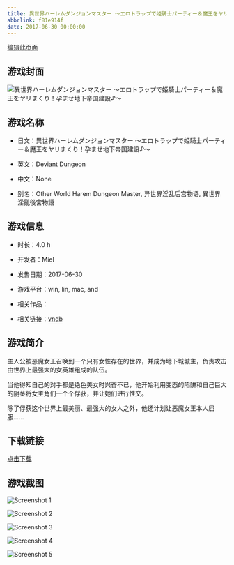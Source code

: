 ```yaml
---
title: 異世界ハーレムダンジョンマスター ～エロトラップで姫騎士パーティー＆魔王をヤリまくり！孕ませ地下帝国建設♪～
abbrlink: f81e914f
date: 2017-06-30 00:00:00
---
```

[编辑此页面](https://github.com/ACG-3/ADV3-source/blob/main/source/_posts/games/%E7%95%B0%E4%B8%96%E7%95%8C%E3%83%8F%E3%83%BC%E3%83%AC%E3%83%A0%E3%83%80%E3%83%B3%E3%82%B8%E3%83%A7%E3%83%B3%E3%83%9E%E3%82%B9%E3%82%BF%E3%83%BC%20%EF%BD%9E%E3%82%A8%E3%83%AD%E3%83%88%E3%83%A9%E3%83%83%E3%83%97%E3%81%A7%E5%A7%AB%E9%A8%8E%E5%A3%AB%E3%83%91%E3%83%BC%E3%83%86%E3%82%A3%E3%83%BC%EF%BC%86%E9%AD%94%E7%8E%8B%E3%82%92%E3%83%A4%E3%83%AA%E3%81%BE%E3%81%8F%E3%82%8A%EF%BC%81%E5%AD%95%E3%81%BE%E3%81%9B%E5%9C%B0%E4%B8%8B%E5%B8%9D%E5%9B%BD%E5%BB%BA%E8%A8%AD%E2%99%AA%EF%BD%9E.md)

## 游戏封面

![異世界ハーレムダンジョンマスター ～エロトラップで姫騎士パーティー＆魔王をヤリまくり！孕ませ地下帝国建設♪～](https%3A//pan.timero.xyz/onedrive/img_lib_001/%E7%95%B0%E4%B8%96%E7%95%8C%E3%83%8F%E3%83%BC%E3%83%AC%E3%83%A0%E3%83%80%E3%83%B3%E3%82%B8%E3%83%A7%E3%83%B3%E3%83%9E%E3%82%B9%E3%82%BF%E3%83%BC%20%EF%BD%9E%E3%82%A8%E3%83%AD%E3%83%88%E3%83%A9%E3%83%83%E3%83%97%E3%81%A7%E5%A7%AB%E9%A8%8E%E5%A3%AB%E3%83%91%E3%83%BC%E3%83%86%E3%82%A3%E3%83%BC%EF%BC%86%E9%AD%94%E7%8E%8B%E3%82%92%E3%83%A4%E3%83%AA%E3%81%BE%E3%81%8F%E3%82%8A%EF%BC%81%E5%AD%95%E3%81%BE%E3%81%9B%E5%9C%B0%E4%B8%8B%E5%B8%9D%E5%9B%BD%E5%BB%BA%E8%A8%AD%E2%99%AA%EF%BD%9E_cover.avif)


## 游戏名称

- 日文：異世界ハーレムダンジョンマスター ～エロトラップで姫騎士パーティー＆魔王をヤリまくり！孕ませ地下帝国建設♪～
- 英文：Deviant Dungeon
- 中文：None

- 别名：Other World Harem Dungeon Master, 异世界淫乱后宫物语, 異世界淫亂後宮物語


## 游戏信息

- 时长：4.0 h
- 开发者：Miel
- 发售日期：2017-06-30
- 游戏平台：win, lin, mac, and
- 相关作品：

- 相关链接：[vndb](https://vndb.org/v21355)


## 游戏简介

主人公被恶魔女王召唤到一个只有女性存在的世界，并成为地下城城主，负责攻击由世界上最强大的女英雄组成的队伍。

当他得知自己的对手都是绝色美女时兴奋不已，他开始利用变态的陷阱和自己巨大的阴茎将女主角们一个个俘获，并让她们进行性交。

除了俘获这个世界上最美丽、最强大的女人之外，他还计划让恶魔女王本人屈服......




## 下载链接

[点击下载](https://pan.timero.xyz/onedrive/adv_lib_001/%E7%95%B0%E4%B8%96%E7%95%8C%E3%83%8F%E3%83%BC%E3%83%AC%E3%83%A0%E3%83%80%E3%83%B3%E3%82%B8%E3%83%A7%E3%83%B3%E3%83%9E%E3%82%B9%E3%82%BF%E3%83%BC%20%EF%BD%9E%E3%82%A8%E3%83%AD%E3%83%88%E3%83%A9%E3%83%83%E3%83%97%E3%81%A7%E5%A7%AB%E9%A8%8E%E5%A3%AB%E3%83%91%E3%83%BC%E3%83%86%E3%82%A3%E3%83%BC%EF%BC%86%E9%AD%94%E7%8E%8B%E3%82%92%E3%83%A4%E3%83%AA%E3%81%BE%E3%81%8F%E3%82%8A%EF%BC%81%E5%AD%95%E3%81%BE%E3%81%9B%E5%9C%B0%E4%B8%8B%E5%B8%9D%E5%9B%BD%E5%BB%BA%E8%A8%AD%E2%99%AA%EF%BD%9E)


## 游戏截图


![Screenshot 1](https%3A//pan.timero.xyz/onedrive/img_lib_001/%E7%95%B0%E4%B8%96%E7%95%8C%E3%83%8F%E3%83%BC%E3%83%AC%E3%83%A0%E3%83%80%E3%83%B3%E3%82%B8%E3%83%A7%E3%83%B3%E3%83%9E%E3%82%B9%E3%82%BF%E3%83%BC%20%EF%BD%9E%E3%82%A8%E3%83%AD%E3%83%88%E3%83%A9%E3%83%83%E3%83%97%E3%81%A7%E5%A7%AB%E9%A8%8E%E5%A3%AB%E3%83%91%E3%83%BC%E3%83%86%E3%82%A3%E3%83%BC%EF%BC%86%E9%AD%94%E7%8E%8B%E3%82%92%E3%83%A4%E3%83%AA%E3%81%BE%E3%81%8F%E3%82%8A%EF%BC%81%E5%AD%95%E3%81%BE%E3%81%9B%E5%9C%B0%E4%B8%8B%E5%B8%9D%E5%9B%BD%E5%BB%BA%E8%A8%AD%E2%99%AA%EF%BD%9E_Screenshot_1.avif)

![Screenshot 2](https%3A//pan.timero.xyz/onedrive/img_lib_001/%E7%95%B0%E4%B8%96%E7%95%8C%E3%83%8F%E3%83%BC%E3%83%AC%E3%83%A0%E3%83%80%E3%83%B3%E3%82%B8%E3%83%A7%E3%83%B3%E3%83%9E%E3%82%B9%E3%82%BF%E3%83%BC%20%EF%BD%9E%E3%82%A8%E3%83%AD%E3%83%88%E3%83%A9%E3%83%83%E3%83%97%E3%81%A7%E5%A7%AB%E9%A8%8E%E5%A3%AB%E3%83%91%E3%83%BC%E3%83%86%E3%82%A3%E3%83%BC%EF%BC%86%E9%AD%94%E7%8E%8B%E3%82%92%E3%83%A4%E3%83%AA%E3%81%BE%E3%81%8F%E3%82%8A%EF%BC%81%E5%AD%95%E3%81%BE%E3%81%9B%E5%9C%B0%E4%B8%8B%E5%B8%9D%E5%9B%BD%E5%BB%BA%E8%A8%AD%E2%99%AA%EF%BD%9E_Screenshot_2.avif)

![Screenshot 3](https%3A//pan.timero.xyz/onedrive/img_lib_001/%E7%95%B0%E4%B8%96%E7%95%8C%E3%83%8F%E3%83%BC%E3%83%AC%E3%83%A0%E3%83%80%E3%83%B3%E3%82%B8%E3%83%A7%E3%83%B3%E3%83%9E%E3%82%B9%E3%82%BF%E3%83%BC%20%EF%BD%9E%E3%82%A8%E3%83%AD%E3%83%88%E3%83%A9%E3%83%83%E3%83%97%E3%81%A7%E5%A7%AB%E9%A8%8E%E5%A3%AB%E3%83%91%E3%83%BC%E3%83%86%E3%82%A3%E3%83%BC%EF%BC%86%E9%AD%94%E7%8E%8B%E3%82%92%E3%83%A4%E3%83%AA%E3%81%BE%E3%81%8F%E3%82%8A%EF%BC%81%E5%AD%95%E3%81%BE%E3%81%9B%E5%9C%B0%E4%B8%8B%E5%B8%9D%E5%9B%BD%E5%BB%BA%E8%A8%AD%E2%99%AA%EF%BD%9E_Screenshot_3.avif)

![Screenshot 4](https%3A//pan.timero.xyz/onedrive/img_lib_001/%E7%95%B0%E4%B8%96%E7%95%8C%E3%83%8F%E3%83%BC%E3%83%AC%E3%83%A0%E3%83%80%E3%83%B3%E3%82%B8%E3%83%A7%E3%83%B3%E3%83%9E%E3%82%B9%E3%82%BF%E3%83%BC%20%EF%BD%9E%E3%82%A8%E3%83%AD%E3%83%88%E3%83%A9%E3%83%83%E3%83%97%E3%81%A7%E5%A7%AB%E9%A8%8E%E5%A3%AB%E3%83%91%E3%83%BC%E3%83%86%E3%82%A3%E3%83%BC%EF%BC%86%E9%AD%94%E7%8E%8B%E3%82%92%E3%83%A4%E3%83%AA%E3%81%BE%E3%81%8F%E3%82%8A%EF%BC%81%E5%AD%95%E3%81%BE%E3%81%9B%E5%9C%B0%E4%B8%8B%E5%B8%9D%E5%9B%BD%E5%BB%BA%E8%A8%AD%E2%99%AA%EF%BD%9E_Screenshot_4.avif)

![Screenshot 5](https%3A//pan.timero.xyz/onedrive/img_lib_001/%E7%95%B0%E4%B8%96%E7%95%8C%E3%83%8F%E3%83%BC%E3%83%AC%E3%83%A0%E3%83%80%E3%83%B3%E3%82%B8%E3%83%A7%E3%83%B3%E3%83%9E%E3%82%B9%E3%82%BF%E3%83%BC%20%EF%BD%9E%E3%82%A8%E3%83%AD%E3%83%88%E3%83%A9%E3%83%83%E3%83%97%E3%81%A7%E5%A7%AB%E9%A8%8E%E5%A3%AB%E3%83%91%E3%83%BC%E3%83%86%E3%82%A3%E3%83%BC%EF%BC%86%E9%AD%94%E7%8E%8B%E3%82%92%E3%83%A4%E3%83%AA%E3%81%BE%E3%81%8F%E3%82%8A%EF%BC%81%E5%AD%95%E3%81%BE%E3%81%9B%E5%9C%B0%E4%B8%8B%E5%B8%9D%E5%9B%BD%E5%BB%BA%E8%A8%AD%E2%99%AA%EF%BD%9E_Screenshot_5.avif)

